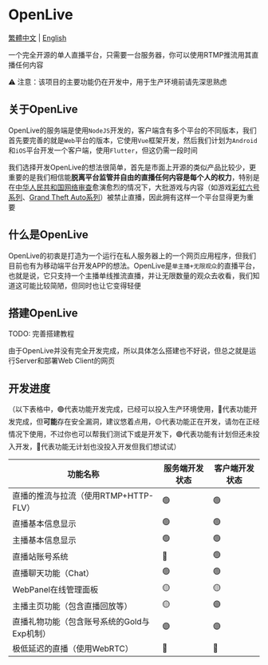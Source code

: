 # OpenLive

[繁體中文](README_ZHTW.md) | [English](README_EN.md)

一个完全开源的单人直播平台，只需要一台服务器，你可以使用RTMP推流用其直播任何内容

⚠️ 注意：该项目的主要功能仍在开发中，用于生产环境前请先深思熟虑

## 关于OpenLive
OpenLive的服务端是使用`NodeJS`开发的，客户端含有多个平台的不同版本，我们首先要完善的就是`Web`平台的版本，它使用`Vue`框架开发，然后我们计划为`Android`和`iOS`平台开发一个客户端，使用`Flutter`，但这仍需一段时间

我们选择开发OpenLive的想法很简单，首先是市面上开源的类似产品比较少，更重要的是我们相信能**脱离平台监管并自由的直播任何内容是每个人的权力**，特别是在[中华人民共和国网络审查](https://zh.wikipedia.org/zh-hans/%E4%B8%AD%E5%8D%8E%E4%BA%BA%E6%B0%91%E5%85%B1%E5%92%8C%E5%9B%BD%E7%BD%91%E7%BB%9C%E5%AE%A1%E6%9F%A5)愈演愈烈的情况下，大批游戏与内容（如游戏[彩虹六号系列](https://zh.wikipedia.org/zh-hans/%E8%99%B9%E5%BD%A9%E5%85%AD%E8%99%9F%EF%BC%9A%E5%9C%8D%E6%94%BB%E8%A1%8C%E5%8B%95)、[Grand Theft Auto系列](https://zh.wikipedia.org/zh-hans/%E4%BF%A0%E7%9B%9C%E7%8D%B5%E8%BB%8A%E6%89%8B%E7%B3%BB%E5%88%97)）被禁止直播，因此拥有这样一个平台显得更为重要

## 什么是OpenLive
OpenLive的初衷是打造为一个运行在私人服务器上的一个网页应用程序，但我们目前也有为移动端平台开发APP的想法。OpenLive是`单主播+无限观众`的直播平台，也就是说，它只支持一个主播单线推流直播，并让无限数量的观众去收看，我们知道这可能比较简陋，但同时也让它变得轻便

## 搭建OpenLive
TODO: 完善搭建教程

由于OpenLive并没有完全开发完成，所以具体怎么搭建也不好说，但总之就是运行Server和部署Web Client的网页

## 开发进度
（以下表格中，🟢代表功能开发完成，已经可以投入生产环境使用，🔵代表功能开发完成，但**可能**存在安全漏洞，建议悠着点用，🟡代表功能正在开发，请勿在正经情况下使用，不过你也可以帮我们测试下或是开发下，🟣代表功能有计划但还未投入开发，🔴代表功能无计划也没投入开发但我们想试试）

|  功能名称   | 服务端开发状态  | 客户端开发状态  |
|  ----  | ----  | ----  |
| 直播的推流与拉流（使用RTMP+HTTP-FLV）   | 🟢 | 🟢 |
| 直播基本信息显示  | 🟢 | 🟢 |
| 主播基本信息显示  | 🟢 | 🟢 |
| 直播站账号系统 | 🔵 | 🟢 |
| 直播聊天功能（Chat） | 🟢 | 🟢 |
| WebPanel在线管理面板 | 🟡 | 🟡 |
| 主播主页功能（包含直播回放等） | 🟡 | 🟣 |
| 直播礼物功能（包含账号系统的Gold与Exp机制） | 🟣 | 🟣 |
| 极低延迟的直播（使用WebRTC） | 🔴 | 🔴 |